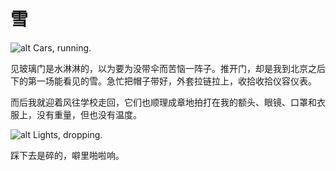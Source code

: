 # 雪


![alt Cars, running.](https://img.fanrongbin.com/s-1.webp)

见玻璃门是水淋淋的，以为要为没带伞而苦恼一阵子。推开门，却是我到北京之后下的第一场能看见的雪。急忙把帽子带好，外套拉链拉上，收拾收拾仪容仪表。

而后我就迎着风往学校走回，它们也顺理成章地拍打在我的额头、眼镜、口罩和衣服上，没有重量，但也没有温度。

![alt Lights, dropping.](https://img.fanrongbin.com/s-2.webp)

踩下去是碎的，噼里啪啦响。
